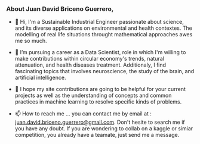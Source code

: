 ### About Juan David Briceno Guerrero,


- 👋 Hi, I'm a Sustainable Industrial Engineer passionate about science, and its diverse applications on environmental and health contextes. The modelling of real life situations throught mathematical approaches awes me so much.
 
- 🌱 I’m pursuing a career as a Data Scientist, role in which I'm willing to make contributions within circular economy's trends, natural attenuation, and health diseases treatment. Additionaly, I find fascinating topics that involves neuroscience, the study of the brain, and artificial intelligence.

- 👯 I hope my site contributions are going to be helpful for your current projects as well as the understanding of concepts and common practices in machine learning to resolve specific kinds of problems.

- 📫 How to reach me ... you can contact me by email at : juan.david.briceno.guerrero@gmail.com. Don't hesite to search me if you have any doubt. If you are wondering to collab on a kaggle or simiar competition, you already have a teamate, just send me a message.
